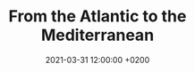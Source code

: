 ---
layout: post
title: "From the Atlantic to the Mediterranean"
date: 2021-03-31 12:00:00 +0200
permalink: "beneathopenskies/:title.html"

link_collection: bikepacking-northern-spain.html
active_collection: "Bikepacking Northern Spain"
article: "2"
day_start: "7"
day_end: "15"
intro: "Before reaching Toulouse, a significant portion of the route remained rather uneventful and less captivating: After departing from the Flow Vélo near Cognac and making my way towards Barbézieux, I continued my journey along the EV3 until I reached the Canal de la Garonne. It wasn't until Toulouse and the Canal du Midi that I noticed a shift in the scenery: The flora started undergoing a transformation, the Pyrenees loomed in the distance, and the paved paths transitioned into dirt trails. The final hundred kilometers or so within the Parc naturel régional Corbières-Fenouillèdes marked a striking change – they were considerably more engaging."

statistics_duration: "8 days"
statistics_distance: "635 km"
statistics_ascent: "3,670 m"
statistics_surface: "13% unpaved"
statistics_highest_elevation: "450 m"
statistics_lowest_elevation: "0 m"

highlights_1_title: "The Canal du Midi"
highlights_1_description: "Originally named the Canal Royal en Languedoc, this canal is often regarded as one of the most remarkable construction works of the 17th century. Technically, its beginning aligns with the endpoint of the Canal de la Garonne. Stretching all the way from Toulouse to the Mediterranean Sea, the landscape's flora undergoes a transformation as one heads eastward, with the Pyrenees forming a captivating backdrop."
highlights_2_title: "Parc naturel régional Corbières-Fenouillèdes"
highlights_2_description: "Stretching between the l’Orbieu and La Têt rivers, you'll find 75 km of dirt paths and charming country roads that treat you to some stunning views. Head North, and you've got the Montagne Noire, showing off its highest peak – the Pic de Nore. Look to the South, and you'll catch sight of the Canigou, standing tall at 2,784 m. The flora here showcases Mediterranean characteristics – think garrigue, pine forests, and evergreen oaks."

img_thumbnail: /beneathopenskies/assets/img/col_northern-spain_article-2021-03-31_thumbnail.jpg
img_map: /beneathopenskies/assets/img/col_northern-spain_article-2021-03-31_map.jpg
img_bg: "article_2021-03-31"

imgcomp-4-land-port_img-1: /beneathopenskies/assets/img/20210323-130242.jpg
imgcomp-4-land-port_img-2: /beneathopenskies/assets/img/20210323-123030.jpg
imgcomp-4-land-port_img-3: /beneathopenskies/assets/img/20210323-160023.jpg
imgcomp-4-land-port_img-4: /beneathopenskies/assets/img/20210323-150631.jpg

imgcomp-2-land-n1_1: /beneathopenskies/assets/img/20210324-134323.jpg
imgcomp-2-land-n1_2: /beneathopenskies/assets/img/20210324-170545.jpg
---